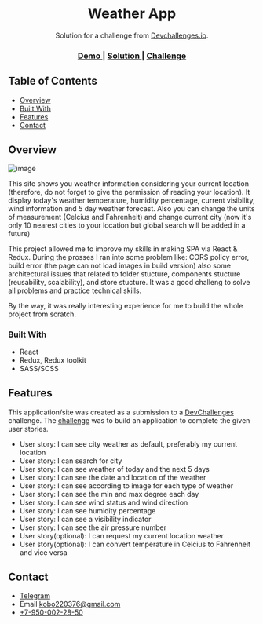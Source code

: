 <!-- Please update value in the {}  -->

<h1 align="center">Weather App</h1>

<div align="center">
   Solution for a challenge from  <a href="http://devchallenges.io" target="_blank">Devchallenges.io</a>.
</div>

<div align="center">
  <h3>
    <a href="https://kononov-sergey.github.io/weather_app.github.io/">
      Demo
    </a>
    <span> | </span>
    <a href="https://devchallenges.io/solutions/rYVBBoNtWuBB7iEvnLQb">
      Solution
    </a>
    <span> | </span>
    <a href="https://devchallenges.io/challenges/mM1UIenRhK808W8qmLWv">
      Challenge
    </a>
  </h3>
</div>

<!-- TABLE OF CONTENTS -->

## Table of Contents

- [Overview](#overview)
- [Built With](#built-with)
- [Features](#features)
- [Contact](#contact)

<!-- OVERVIEW -->

## Overview

![image](https://user-images.githubusercontent.com/76957532/164617887-2be982f9-751b-484e-b8d3-bca995cfcc37.png)

This site shows you weather information considering your current location (therefore, do not forget to give the permission of reading your location).
It display today's weather temperature, humidity percentage, current visibility, wind information and 5 day weather forecast.
Also you can change the units of measurement (Celcius and Fahrenheit) and change current city (now it's only 10 nearest cities to your location but global search will be added in a future)

This project allowed me to improve my skills in making SPA via React & Redux. During the prosses I ran into some problem like: CORS policy error, build error (the page can not load images in build version) also some architectural issues that related to folder stucture, components stucture (reusability, scalability), and store stucture. It was a good challeng to solve all problems and practice technical skills. 

By the way, it was really interesting experience for me to build the whole project from scratch. 



### Built With

<!-- This section should list any major frameworks that you built your project using. Here are a few examples.-->

- React
- Redux, Redux toolkit
- SASS/SCSS

## Features

<!-- List the features of your application or follow the template. Don't share the figma file here :) -->

This application/site was created as a submission to a [DevChallenges](https://devchallenges.io/challenges) challenge. The [challenge](https://devchallenges.io/challenges/mM1UIenRhK808W8qmLWv) was to build an application to complete the given user stories.

- User story: I can see city weather as default, preferably my current location
- User story: I can search for city
- User story: I can see weather of today and the next 5 days
- User story: I can see the date and location of the weather
- User story: I can see according to image for each type of weather
- User story: I can see the min and max degree each day
- User story: I can see wind status and wind direction
- User story: I can see humidity percentage
- User story: I can see a visibility indicator
- User story: I can see the air pressure number
- User story(optional): I can request my current location weather
- User story(optional): I can convert temperature in Celcius to Fahrenheit and vice versa

## Contact

- [Telegram](https://t.me/sergo4829)
- Email <a href="mailto:kobo220376@gmail.com">kobo220376@gmail.com</a>
- <a href="tel:+79500022850">+7-950-002-28-50</a>
